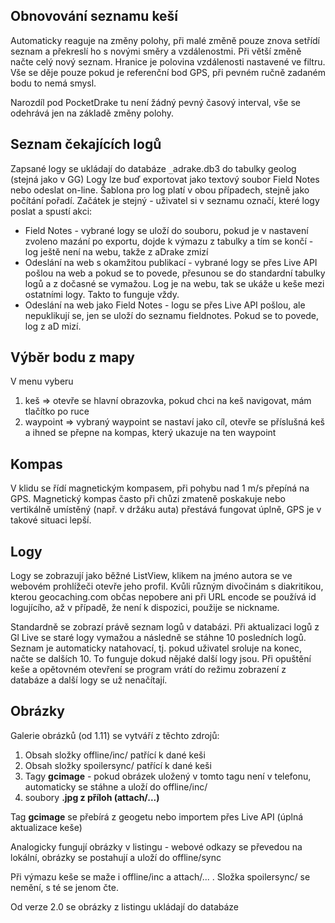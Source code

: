 ## Obnovování seznamu keší ##

Automaticky reaguje na změny polohy, při malé změně pouze znova setřídí seznam a překreslí ho s novými směry a vzdálenostmi. Při větší změně načte celý nový seznam. Hranice je polovina vzdálenosti nastavené ve filtru.
Vše se děje pouze pokud je referenční bod GPS, při pevném ručně zadaném bodu to nemá smysl.

Narozdíl pod PocketDrake tu není žádný pevný časový interval, vše se odehrává jen na základě změny polohy.

## Seznam čekajících logů ##
Zapsané logy se ukládají do databáze `_`adrake.db3 do tabulky geolog (stejná jako v GG)
Logy lze buď exportovat jako textový soubor Field Notes nebo odeslat on-line. Šablona pro log platí v obou případech, stejně jako počítání pořadí. Začátek je stejný - uživatel si v seznamu označí, které logy poslat a spustí akci:
  * Field Notes - vybrané logy se uloží do souboru, pokud je v nastavení zvoleno mazání po exportu, dojde k výmazu z tabulky a tím se končí - log ještě není na webu, takže z aDrake zmizí
  * Odeslání na web s okamžitou publikací - vybrané logy se přes Live API pošlou na web a pokud se to povede, přesunou se do standardní tabulky logů a z dočasné se vymažou. Log je na webu, tak se ukáže u keše mezi ostatními logy. Takto to funguje vždy.
  * Odeslání na web jako Field Notes - logu se přes Live API pošlou, ale nepuklikují se, jen se uloží do seznamu fieldnotes. Pokud se to povede, log z aD mizí.

## Výběr bodu z mapy ##
V menu vyberu
  1. keš => otevře se hlavní obrazovka, pokud chci na keš navigovat, mám tlačítko po ruce
  1. waypoint => vybraný waypoint se nastaví jako cíl, otevře se příslušná keš a ihned se přepne na kompas, který ukazuje na ten waypoint

## Kompas ##
V klidu se řídí magnetickým kompasem, při pohybu nad 1 m/s přepíná na GPS. Magnetický kompas často při chůzi zmateně poskakuje nebo vertikálně umístěný (např. v držáku auta) přestává fungovat úplně, GPS je v takové situaci lepší.

## Logy ##
Logy se zobrazují jako běžné ListView, klikem na jméno autora se ve webovém prohlížeči otevře jeho profil. Kvůli různým divočinám s diakritikou, kterou geocaching.com občas nepobere ani při URL encode se používá id logujícího, až v případě, že není k dispozici, použije se nickname.

Standardně se zobrazí právě seznam logů v databázi. Při aktualizaci logů z Gl Live se staré logy vymažou a následně se stáhne 10 posledních logů. Seznam je automaticky natahovací, tj. pokud uživatel sroluje na konec, načte se dalších 10. To funguje dokud nějaké další logy jsou.
Při opuštění keše a opětovném otevření se program vrátí do režimu zobrazení z databáze a další logy se už nenačítají.

## Obrázky ##
Galerie obrázků (od 1.11) se vytváří z těchto zdrojů:
  1. Obsah složky offline/inc/ patřící k dané keši
  1. Obsah složky spoilersync/ patřící k dané keši
  1. Tagy **gcimage** - pokud obrázek uložený v tomto tagu není v telefonu, automaticky se stáhne a uloží do offline/inc/
  1. soubory **.jpg z příloh (attach/...)**

Tag **gcimage** se přebírá z geogetu nebo importem přes Live API (úplná aktualizace keše)

Analogicky fungují obrázky v listingu - webové odkazy se převedou na lokální, obrázky se postahují a uloží do offline/sync

Při výmazu keše se maže i offline/inc a attach/... . Složka spoilersync/ se nemění, s té se jenom čte.

Od verze 2.0 se obrázky z listingu ukládají do databáze 